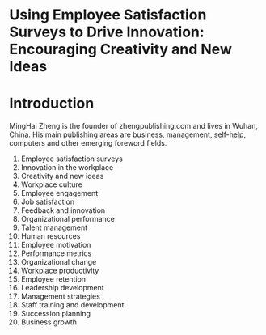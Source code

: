 # Using Employee Satisfaction Surveys to Drive Innovation: Encouraging Creativity and New Ideas

# Introduction

MingHai Zheng is the founder of zhengpublishing.com and lives in Wuhan, China. His main publishing areas are business, management, self-help, computers and other emerging foreword fields.



1. Employee satisfaction surveys
2. Innovation in the workplace
3. Creativity and new ideas
4. Workplace culture
5. Employee engagement
6. Job satisfaction
7. Feedback and innovation
8. Organizational performance
9. Talent management
10. Human resources
11. Employee motivation
12. Performance metrics
13. Organizational change
14. Workplace productivity
15. Employee retention
16. Leadership development
17. Management strategies
18. Staff training and development
19. Succession planning
20. Business growth

